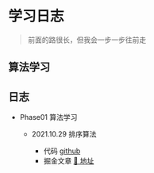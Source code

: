 # 学习日志

> 前面的路很长，但我会一步一步往前走

## 算法学习

## 日志

- Phase01 算法学习

  - 2021.10.29 排序算法

    - 代码 [github](https://github.com/su37josephxia/vue3-study/blob/master/vue-mastery/composition-api/demo/src/components/composables/use-event-space.js)
    - 掘金文章 [🔗 地址](https://juejin.cn/post/6909247394904702984)
